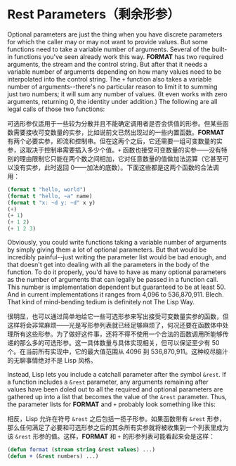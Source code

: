 # Rest Parameters（剩余形参）

Optional parameters are just the thing when you have discrete
parameters for which the caller may or may not want to provide
values. But some functions need to take a variable number of
arguments. Several of the built-in functions you've seen already work
this way. **FORMAT** has two required arguments, the stream and the
control string. But after that it needs a variable number of arguments
depending on how many values need to be interpolated into the control
string. The `+` function also takes a variable number of
arguments--there's no particular reason to limit it to summing just
two numbers; it will sum any number of values. (It even works with
zero arguments, returning 0, the identity under addition.) The
following are all legal calls of those two functions:

可选形参仅适用于一些较为分散并且不能确定调用者是否会供值的形参。但某些函数需要接收可变数量的实参，比如说前文已然出现过的一些内置函数。**FORMAT**
有两个必要实参，即流和控制串。但在这两个之后，它还需要一组可变数量的实参，这取决于控制串需要插入多少个值。`+`
函数也接受可变数量的实参——没有特别的理由限制它只能在两个数之间相加，它对任意数量的值做加法运算（它甚至可以没有实参，此时返回
0——加法的底数）。下面这些都是这两个函数的合法调用：

```lisp
(format t "hello, world")
(format t "hello, ~a" name)
(format t "x: ~d y: ~d" x y)
(+)
(+ 1)
(+ 1 2)
(+ 1 2 3)
```

Obviously, you could write functions taking a variable number of
arguments by simply giving them a lot of optional parameters. But that
would be incredibly painful--just writing the parameter list would be
bad enough, and that doesn't get into dealing with all the parameters
in the body of the function. To do it properly, you'd have to have as
many optional parameters as the number of arguments that can legally
be passed in a function call. This number is implementation dependent
but guaranteed to be at least 50. And in current implementations it
ranges from 4,096 to 536,870,911. Blech. That kind of mind-bending
tedium is definitely not The Lisp Way.

很明显，也可以通过简单地给它一些可选形参来写出接受可变数量实参的函数，但这样将会非常麻烦——光是写形参列表就已经足够麻烦了，何况还要在函数体中处理所有这些形参。为了做好这件事，还将不得不使用一个合法的函数调用所能够传递的那么多的可选形参。这一具体数量与具体实现相关，但可以保证至少有
50 个。在当前所有实现中，它的最大值范围从 4096 到
536,870,911。这种绞尽脑汁的无聊事情绝对不是 Lisp 风格。

Instead, Lisp lets you include a catchall parameter after the symbol
`&rest`. If a function includes a `&rest` parameter, any arguments
remaining after values have been doled out to all the required and
optional parameters are gathered up into a list that becomes the value
of the `&rest` parameter. Thus, the parameter lists for **FORMAT** and `+`
probably look something like this:

相反，Lisp 允许在符号 `&rest` 之后包括一揽子形参。如果函数带有 `&rest`
形参，那么任何满足了必要和可选形参之后的其余所有实参就将被收集到一个列表里成为该
`&rest` 形参的值。这样，**FORMAT** 和 `+` 的形参列表可能看起来会是这样：

```lisp
(defun format (stream string &rest values) ...)
(defun + (&rest numbers) ...)
```

